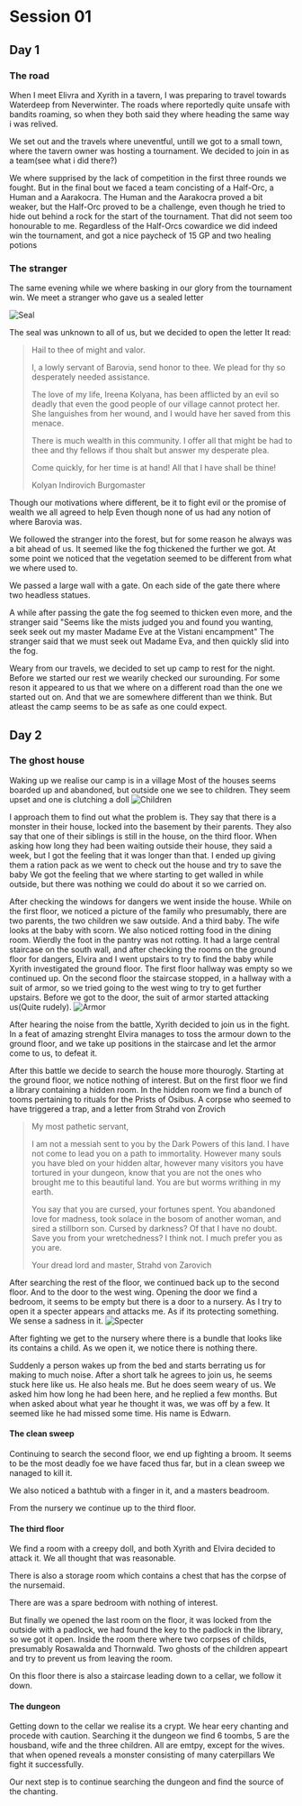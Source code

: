 # Session 01
## Day 1
### The road
When I meet Elivra and Xyrith in a tavern, I was preparing to travel towards Waterdeep from Neverwinter. The roads where reportedly quite unsafe with bandits roaming, so when they both said they where heading the same way i was relived.

We set out and the travels where uneventful, untill we got to a small town, where the tavern owner was hosting a tournament. We decided to join in as a team(see what i did there?)

We where supprised by the lack of competition in the first three rounds we fought. But in the final bout we faced a team concisting of a Half-Orc, a Human and a Aarakocra. 
The Human and the Aarakocra proved a bit weaker, but the Half-Orc proved to be a challenge, even though he tried to hide out behind a rock for the start of the tournament. 
That did not seem too honourable to me.
Regardless of the Half-Orcs cowardice we did indeed win the tournament, and got a nice paycheck of 15 GP and two healing potions

### The stranger
The same evening while we where basking in our glory from the tournament win. We meet a stranger who gave us a sealed letter

![Seal](./Images/01UnknownCrest.png)

The seal was unknown to all of us, but we decided to open the letter
It read:

<blockquote> 
Hail to thee of might and valor.

I, a lowly servant of Barovia, send honor to thee. We plead for thy so desperately needed assistance.

The love of my life, Ireena Kolyana, has been afflicted by an evil so deadly that even the good people of our village cannot protect her. She languishes from her wound, and I would have her saved from this menace.

There is much wealth in this community. I offer all that might be had to thee and thy fellows if thou shalt but answer my desperate plea.

Come quickly, for her time is at hand! All that I have shall be thine!

Kolyan Indirovich
Burgomaster
</blockquote> 

Though our motivations where different, be it to fight evil or the promise of wealth we all agreed to help
Even though none of us had any notion of where Barovia was.

We followed the stranger into the forest, but for some reason he always was a bit ahead of us. It seemed like the fog thickened the further we got.
At some point we noticed that the vegetation seemed to be different from what we where used to.

We passed a large wall with a gate. On each side of the gate there where two headless statues.

A while after passing the gate the fog seemed to thicken even more, and the stranger said "Seems like the mists judged you and found you wanting, seek seek out my master Madame Eve at the Vistani encampment"
The stranger said that we must seek out Madame Eva, and then quickly slid into the fog.

Weary from our travels, we decided to set up camp to rest for the night. 
Before we started our rest we wearily checked our surounding. For some reson it appeared to us that we where on a different road than the one we started out on. And that we are somewhere different than we think. 
But atleast the camp seems to be as safe as one could expect.

## Day 2
### The ghost house
Waking up we realise our camp is in a village
Most of the houses seems boarded up and abandoned, but outside one we see to children. They seem upset and one is clutching a doll
![Children](./Images/01Children.png)


I approach them to find out what the problem is.
They say that there is a monster in their house, locked into the basement by their parents. They also say that one of their siblings is still in the house, on the third floor.
When asking how long they had been waiting outside their house, they said a week, but I got the feeling that it was longer than that. I ended up giving them a ration pack as we went to check out the house and try to save the baby
We got the feeling that we where starting to get walled in while outside, but there was nothing we could do about it so we carried on.

After checking the windows for dangers we went inside the house.
While on the first floor, we noticed a picture of the family who presumably, there are two parents, the two children we saw outside. And a third baby. The wife looks at the baby with scorn. 
We also noticed rotting food in the dining room. Wierdly the foot in the pantry was not rotting.
It had a large central staircase on the south wall, and after checking the rooms on the ground floor for dangers, Elvira and I went upstairs to try to find the baby while Xyrith investigated the ground floor.
The first floor hallway was empty so we continued up. 
On the second floor the staircase stopped, in a hallway with a suit of armor, so we tried going to the west wing to try to get further upstairs. Before we got to the door, the suit of armor started attacking us(Quite rudely).
![Armor](./Images/01Armor.png)


After hearing the noise from the battle, Xyrith decided to join us in the fight. 
In a feat of amazing strenght Elvira manages to toss the armour down to the ground floor, and we take up positions in the staircase and let the armor come to us, to defeat it.

After this battle we decide to search the house more thourogly. Starting at the ground floor, we notice nothing of interest. But on the first floor we find a library containing a hidden room. 
In the hidden room we find a bunch of tooms pertaining to rituals for the Prists of Osibus. A corpse who seemed to have triggered a trap, and a letter from Strahd von Zrovich

<blockquote>
My most pathetic servant,

I am not a messiah sent to you by the Dark Powers of this land. I have not come to lead you on a path to immortality. However many souls you have bled on your hidden altar, however many visitors you have tortured in your dungeon, know that you are not the ones who brought me to this beautiful land. You are but worms writhing in my earth.

You say that you are cursed, your fortunes spent. You abandoned love for madness, took solace in the bosom of another woman, and sired a stillborn son. Cursed by darkness? Of that I have no doubt. Save you from your wretchedness? I think not. I much prefer you as you are.

Your dread lord and master,
Strahd von Zarovich
</blockquote>

After searching the rest of the floor, we continued back up to the second floor. And to the door to the west wing. 
Opening the door we find a bedroom, it seems to be empty but there is a door to a nursery. As I try to open it a specter appears and attacks me. As if its protecting something. We sense a sadness in it. 
![Specter](./Images/01Specter.png)


After fighting we get to the nursery where there is a bundle that looks like its contains a child. As we open it, we notice there is nothing there.

Suddenly a person wakes up from the bed and starts berrating us for making to much noise. After a short talk he agrees to join us, he seems stuck here like us. He also heals me. But he does seem weary of us.
We asked him how long he had been here, and he replied a few months. But when asked about what year he thought it was, we was off by a few. It seemed like he had missed some time.
His name is Edwarn.

#### The clean sweep
Continuing to search the second floor, we end up fighting a broom. It seems to be the most deadly foe we have faced thus far, but in a clean sweep we nanaged to kill it. 

We also noticed a bathtub with a finger in it, and a masters beadroom.

From the nursery we continue up to the third floor.

#### The third floor
We find a room with a creepy doll, and both Xyrith and Elvira decided to attack it. We all thought that was reasonable.

There is also a storage room which contains a chest that has the corpse of the nursemaid.

There are was a spare bedroom with nothing of interest.

But finally we opened the last room on the floor, it was locked from the outside with a padlock, we had found the key to the padlock in the library, so we got it open. 
Inside the room there where two corpses of childs, presumably Rosawalda and Thornwald. Two ghosts of the children appeart and try to prevent us from leaving the room.

On this floor there is also a staircase leading down to a cellar, we follow it down.

#### The dungeon
Getting down to the cellar we realise its a crypt. We hear eery chanting and procede with caution.
Searching it the dungeon we find 6 toombs, 5 are the housband, wife and the three children. All are emtpy, except for the wives. that when opened reveals a monster consisting of many caterpillars
We fight it successfully.

Our next step is to continue searching the dungeon and find the source of the chanting.








